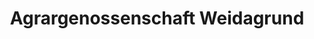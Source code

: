 ---
title: "Agrargenossenschaft Weidagrund"
url: /greiz/agrargenossenschaft-weidagrund/
shop: Metzgerei
---
